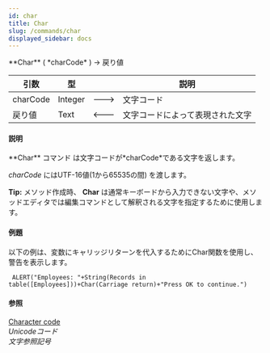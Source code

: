 ```yaml
---
id: char
title: Char
slug: /commands/char
displayed_sidebar: docs
---
```


<!--REF #_command_.Char.Syntax-->**Char** ( *charCode* ) -> 戻り値<!-- END REF-->
<!--REF #_command_.Char.Params-->
| 引数 | 型 |  | 説明 |
| --- | --- | --- | --- |
| charCode | Integer | &#x1F852; | 文字コード |
| 戻り値 | Text | &#x1F850; | 文字コードによって表現された文字 |

<!-- END REF-->

#### 説明 

<!--REF #_command_.Char.Summary-->**Char** コマンド は文字コードが*charCode*である文字を返します。<!-- END REF-->

*charCode* にはUTF-16値(1から65535の間) を渡します。

**Tip:** メソッド作成時、 **Char** は通常キーボードから入力できない文字や、メソッドエディタでは編集コマンドとして解釈される文字を指定するために使用します。

#### 例題 

以下の例は、変数にキャリッジリターンを代入するためにChar関数を使用し、警告を表示します。 

```4d
 ALERT("Employees: "+String(Records in table([Employees]))+Char(Carriage return)+"Press OK to continue.")
```

#### 参照 

[Character code](character-code.md)  
*Unicodeコード*  
*文字参照記号*  